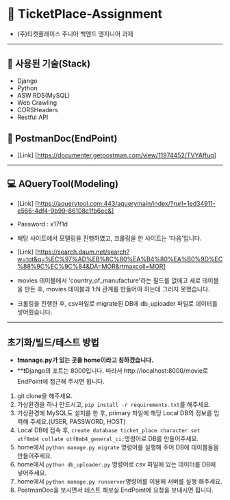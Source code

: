 # 🎫 TicketPlace-Assignment
- (주)티켓플레이스 주니어 백엔드 엔지니어 과제
***

## 🏹 사용된 기술(Stack)
- Django
- Python
- ASW RDS(MySQL)
- Web Crawling
- CORSHeaders
- Restful API

## 📜 PostmanDoc(EndPoint)
- [Link] [https://documenter.getpostman.com/view/11974452/TVYAffuq]
***

## 💻 AQueryTool(Modeling)
- [Link] [https://aquerytool.com:443/aquerymain/index/?rurl=1ed34911-e566-4df4-9b99-86108c1fb6ec&]
- Password : x17f1d

- 해당 사이트에서 모델링을 진행하였고, 크롤링을 한 사이트는 '다음'입니다.
- [Link] [https://search.daum.net/search?w=tot&q=%EC%97%AD%EB%8C%80%EA%B4%80%EA%B0%9D%EC%88%9C%EC%9C%84&DA=MOR&rtmaxcoll=MOR]
- movies 테이블에서 'country_of_manufacture'라는 필드를 없애고 새로 테이블을 만든 후,
movies 테이블과 1:N 관계를 만들어야 하는데 그러지 못했습니다.

- 크롤링을 진행한 후, csv파일로 migrate된 DB에 db_uploader 파일로 데이터를 넣어줬습니다.
***

## 초기화/빌드/테스트 방법
- **❗️manage.py가 있는 곳을 home이라고 칭하겠습니다.**
- **❗️Django의 포트는 8000입니다. 따라서 http://localhost:8000/movie로 EndPoint에 접근해 주시면 됩니다.

1. git clone을 해주세요.
2. 가상환경을 하나 만드시고, `pip install -r requirements.txt`를 해주세요.
3. 가상환경에 MySQL도 설치를 한 후, primary 파일에 해당 Local DB의 정보를 입력해 주세요.(USER, PASSWORD, HOST)
4. Local DB에 접속 후, `create database ticket_place character set utf8mb4 collate utf8mb4_general_ci;`명령어로 DB를 만들어주세요.
5. home에서 `python manage.py migrate` 명령어를 실행해 주어 DB에 테이블들을 만들어주세요.
6. home에서 `python db_uploader.py` 명령어로 csv 파일에 있는 데이터를 DB에 넣어주세요.
7. home에서 `python manage.py runserver`명령어를 이용해 서버를 실행 해주세요.
8. PostmanDoc을 보시면서 테스트 해보실 EndPoint에 요청을 보내시면 됩니다.
